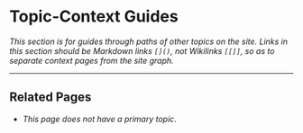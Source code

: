 # Topic-Context Guides
*This section is for guides through paths of other topics on the site. Links in this section should be Markdown links `[]()`, not Wikilinks `[[]]`, so as to separate context pages from the site graph.*

---
## Related Pages
- *This page does not have a primary topic*.
